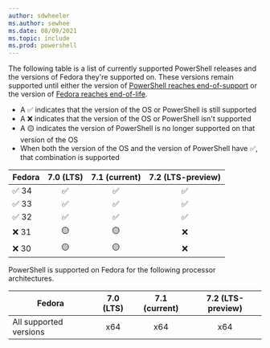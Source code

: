 ```yaml
---
author: sdwheeler
ms.author: sewhee
ms.date: 08/09/2021
ms.topic: include
ms.prod: powershell
---
```

The following table is a list of currently supported PowerShell releases and the versions of Fedora
they're supported on. These versions remain supported until either the version of
[PowerShell reaches end-of-support][lifecycle] or the version of
[Fedora reaches end-of-life][eol-fedora].

- A &#x2705; indicates that the version of the OS or PowerShell is still supported
- A &#x274c; indicates that the version of the OS or PowerShell isn't supported
- A &#x1f7e1; indicates the version of PowerShell is no longer supported on that version of the OS
- When both the version of the OS and the version of PowerShell have &#x2705;, that combination is
  supported

|   Fedora    | 7.0 (LTS) | 7.1 (current) | 7.2 (LTS-preview) |
| ----------- | :-------: | :-----------: | :---------------: |
| &#x2705; 34 | &#x2705;  |   &#x2705;    |     &#x2705;      |
| &#x2705; 33 | &#x2705;  |   &#x2705;    |     &#x2705;      |
| &#x2705; 32 | &#x2705;  |   &#x2705;    |     &#x2705;      |
| &#x274c; 31 | &#x1f7e1; |   &#x1f7e1;   |     &#x274c;      |
| &#x274c; 30 | &#x1f7e1; |   &#x1f7e1;   |     &#x274c;      |

PowerShell is supported on Fedora for the following processor architectures.

|         Fedora         | 7.0 (LTS) | 7.1 (current) | 7.2 (LTS-preview) |
| ---------------------- | :-------: | :-----------: | :---------------: |
| All supported versions |    x64    |      x64      |        x64        |

[lifecycle]: /powershell/scripting/powershell-support-lifecycle
[eol-fedora]: https://fedoraproject.org/wiki/End_of_life
